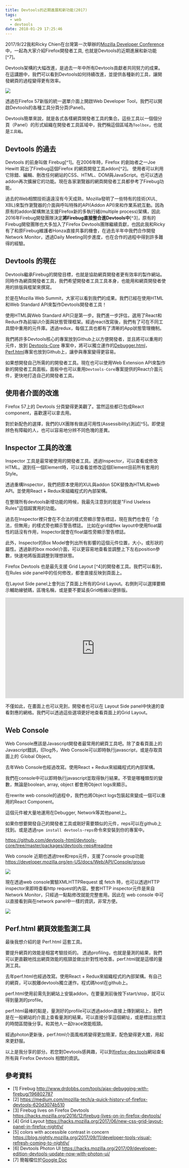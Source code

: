 ```yaml
---
title: Devtools的近期進展和新功能(2017)
tags:
  - web
  - devtools
date: 2018-01-29 17:25:46
---
```


2017/9/22我和Ricky Chien在台灣第一次舉辦的[Mozilla Developer Conference](https://twitter.com/hashtag/mozilladevtw2017?src=hash)中，一起為大家介紹Firefox開發者工具, 也就是Devtools的近期進展和新功能[^7]。

Devtools架構的大幅改進，是過去一年中所有Devtools貢獻者共同努力的成果。在這講題中，我們可以看到Devtools如何持續改進，並提供各種新的工具，讓開發網頁的過程變得更有效率。

![](http://g.recordit.co/RN5AVhnpGX.gif)

透過在Firefox 57新版的統一選單介面上開啟Web Developer Tool，我們可以開啟Devtools的各種工具分頁分頁(Panel)。

Devtools簡單來說，就是各式各樣網頁開發者工具的集合。這些工具以一個個分頁（Panel）的形式組織在開發者工具區域中，我們稱這個區域為`Toolbox`，也就是`工具箱`。

## Devtools 的過去

Devtools 的前身叫做 Firebug[^1]。在2006年時，Firefox 的創始者之一Joe Hewitt 寫出了Firebug這個Firefox 的網頁開發工具addon[^2]。
使用者可以利用它除錯、編輯、刪改任何網站的CSS、HTML、DOM與JavaScript。也可以透過addon再次擴展它的功能。現在各家瀏覽器的網頁開發者工具都參考了Firebug功能。

過去的Web相關技術遠遠沒有今天成熟，Mozilla發明了一些特有的技術(XUL, XBL)來製作瀏覽器的介面與呼叫特殊的API(Addon API)來和作業系統互動。因為原有的addon架構無法支援FIrefox新的多執行緒(multiple process)架構，因此2016年Firebug開發團隊決定**將Firebug直接整合進Devtools中**[^3]，原有的Firebug開發團隊也大多加入了Firefox Devtools團隊繼續貢獻，也因此我和Ricky有了和原Firebug維護者Honza直接共事的機會，在過去半年中我們合作開發Network Monitor，透過Daily Meeting同步進度，也在合作的過程中得到許多難得的經驗。

## Devtools 的現在

Devtools繼承Firebug的開發目標，也就是協助網頁開發者更有效率的製作網站。同時作為網頁開發者工具，我們希望開發者工具工具本身，也能用和網頁開發者使用的排版與框架來撰寫。

於是在Mozilla Web Summit，大家可以看到我們的成果。我們已經在使用HTML和Web Standard API來製作Devtools開發者工具！

使用HTML與Web Standard API只是第一步。我們進一步評估，選用了React和Redux作為前端UI介面與狀態管理框架。經過react改寫後，我們有了可在不同工具間中重用的元件庫。透過redux，每個工具也都有了清晰的App狀態管理機制。

我們將許多Devtools核心的專案放到Github上以方便開發者，並且將可以重用的元件，放到 [Devtools-Core](https://github.com/devtools-html/devtools-core) 專案中，將可以獨立運作的[Debugger.html](https://github.com/devtools-html/debugger.html)，[Perf.html](https://github.com/devtools-html/perf.html)專案也放到Github上，讓參與專案變得更容易。

如果想開發自己所需的的開發者工具。現在也可以使用Web Extension API來製作新的開發者工具面板。面板中也可以重用`Devtools-Core`專案提供的React介面元件，更快地打造自己的開發者工具。


## 使用者介面的改進

Firefox 57上的 Devtools 分頁變得更美觀了。當然這些都已包成React component，喜歡還可以拿去用。

對於新配色的選擇，我們的UX團隊有做過可用性(Assessibility)測試[^5]。即使是辨色有障礙的人，也可以容易地分辨不同色塊的差異。

## Inspector 工具的改進

Inspector 工具是最常被使用的開發者工具。透過Inspector，可以查看或修改HTML。選到任一個Element時，可以查看並修改這個Element目前所有套用的Style。

透過重構Inspector，我們把原本使用的XUL與addon SDK替換為HTML和web API。並使用React + Redux來組織程式的內部架構。

在整理所有devtools新增功能的時候，我最先注意到的就是"Find Useless Rules"這個超實用的功能。

過去在Inspector裡只會在不合法的樣式旁顯示警告標誌，現在我們也會在「合法，但無用」的樣式旁也顯示警告標誌。
比如在grid或flex layout中使用float屬性的話沒有作用，Inspector就會在float屬性旁顯示警告標誌。

此外，Inspector的Box Model會列出所有影響的這個元件位置，大小，或形狀的屬性。透過新的box model介面，可以更容易地查看並調整上下左右position參數，快速地將版面調整到理想狀態。

Firefox Devtools 也是最先支援 Grid Layout [^4]的開發者工具。我們可以看到，在Rules side panel中的任何修改，都會直接反映到頁面上。

在Layout Side panel上會列出了頁面上所有的Grid Layout。右側則可以選擇要顯示輔助線號碼，區塊名稱，或是要不要延長Grid格線以便排版。

<iframe width="560" height="315" src="https://www.youtube.com/embed/EinJPX86XCE?rel=0" frameborder="0" allow="autoplay; encrypted-media" allowfullscreen></iframe>

不僅如此，在畫面上也可以見到，開發者也可以在 Layout Side panel中快速的查看對應的網格。我們可以透過這些選項更好地查看頁面上的Grid Layout。

## Ｗeb Console

Web Console應該是Javascript開發者最常用的網頁工具吧。除了查看頁面上的Javascript錯誤，印log外，Web Console可以即時執行javascript，或是存取頁面上的 Ｇlobal Object。

去年Web Console也經過改寫。使用React + Redux來組織程式的內部架構。

我們在console中可以即時執行javascript並取得執行結果。不管是哪種類型的變數，無論是boolean, array, object 都會用Object logs來顯示。

在rewrite web console的過程中，我們也將Object logs包裝起來變成一個可以重用的React Component。

這個元件被大量地運用在Debugger, Network等其他panel上。

如果你想要開發自己的開發者工具或剛好需要類似的元件，reps可以在github上找到。或是透過`npm install devtools-reps`命令來安裝到你的專案中。

https://github.com/devtools-html/devtools-core/tree/master/packages/devtools-reps#readme

Web console 近期也透過tree和reps元件，支援了console group功能 https://developer.mozilla.org/en-US/docs/Web/API/Console/group

![](http://g.recordit.co/NuO10hu9Ug.gif)

現在透過web console實驗XMLHTTPRequest 或 fetch 時，也可以透過HTTP inspector來即時查看http request的內容。整套HTTP inspector元件是來自Network Monitor，只經過一點點修改就能完整套用。因此在 web console 中可以直接看到與在network panel中一樣的資訊，非常方便。

![](http://g.recordit.co/ebfs76lmG1.gif)

## Perf.html 網頁效能監測工具

最後我想介紹的是 Perf.html 這套工具。

要提升網頁的效能是相當考驗技術的。
透過profiling，也就是量測的結果，我們可以更直觀地找出網頁效能的瓶頸並做出針對性地改善。perf.html就是這樣的量測工具。

去年perf.html也經過改寫。使用React + Redux來組織程式的內部架構。有自己的網頁，可以脫離devtools獨立運作。程式碼host在github上。

perf.html使用前需先到網站上安裝addon，在要量測前後按下start/stop，就可以得到量測的profile。

perf.html最棒的點是，量測好的profile可以透過addon直接上傳到網站上，我們是在一般網站的介面上查看量測的結果。可以直接分享這個網址，或是標註出關注的時間區間後分享。和其他人一起trace效能瓶頸。

經過photon更新後，perf.html介面風格將變得更加簡潔，配色變得更大膽，用起來更舒服。

以上是我分享的部分。若您對Devtools感興趣，可以到[firefox-dev.tools](http://firefox-dev.tools/)網站查看所有與 Firefox Devtools 相關的資訊。

## 參考資料

* [1] Firebug http://www.drdobbs.com/tools/ajax-debugging-with-firebug/196802787
* [2] https://medium.com/mozilla-tech/a-quick-history-of-firefox-devtools-620d3074b510
* [3] Firebug lives on Firefox Devtools https://hacks.mozilla.org/2016/12/firebug-lives-on-in-firefox-devtools/
* [4] Grid Layout https://hacks.mozilla.org/2017/06/new-css-grid-layout-panel-in-firefox-nightly/
* [5] colors with accessible contrast in concern https://blog.nightly.mozilla.org/2017/09/11/developer-tools-visual-refresh-coming-to-nightly/
* [6] Devtools Photon UI https://hacks.mozilla.org/2017/09/developer-edition-devtools-update-now-with-photon-ui/
* [7] 簡報檔位於[Google Doc](https://docs.google.com/presentation/d/1mUoXy97Uv4FqkTiPBqMAw5AlgRz3VCrHpzShS1bl9Jc/edit?usp=sharing)
